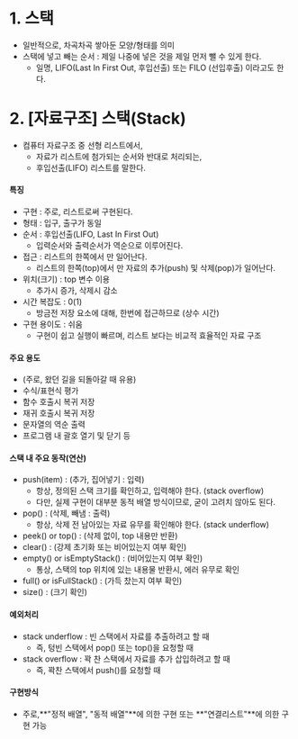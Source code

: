# 1. 스택
- 일반적으로, 차곡차곡 쌓아둔 모양/형태를 의미
- 스택에 넣고 빼는 순서 : 제일 나중에 넣은 것을 제일 먼저 뺄 수 있게 한다.
    - 일명, LIFO(Last In First Out, 후입선출) 또는 FILO (선입후출) 이라고도 한다.

# 2. [자료구조] 스택(Stack)
- 컴퓨터 자료구조 중 선형 리스트에서,
    - 자료가 리스트에 첨가되는 순서와 반대로 처리되는,
    - 후입선출(LIFO) 리스트를 말한다.
#### 특징
- 구현 : 주로, 리스트로써 구현된다.
- 형태 : 입구, 출구가 동일
- 순서 : 후입선출(LIFO, Last In First Out)
    - 입력순서와 출력순서가 역순으로 이루어진다.
- 접근 : 리스트의 한쪽에서 만 일어난다.
    - 리스트의 한쪽(top)에서 만 자료의 추가(push) 및 삭제(pop)가 일어난다.
- 위치(크기) : top 변수 이용
    - 추가시 증가, 삭제시 감소
- 시간 복잡도 : 0(1)
    - 방금전 저장 요소에 대해, 한번에 접근하므로 (상수 시간)
- 구현 용이도 : 쉬움
    - 구현이 쉽고 실행이 빠르며, 리스트 보다는 비교적 효율적인 자료 구조

#### 주요 용도
- (주로, 왔던 길을 되돌아갈 때 유용)
- 수식/표현식 평가
- 함수 호출시 복귀 저장
- 재귀 호출시 복귀 저장
- 문자열의 역순 출력
- 프로그램 내 괄호 열기 및 닫기 등

#### 스택 내 주요 동작(연산)
- push(item) : (추가, 집어넣기 : 입력)
    - 항상, 정의된 스택 크기를 확인하고, 입력해야 한다. (stack overflow)
    - 다만, 실제 구현이 대부분 동적 배열 방식이므로, 굳이 고려치 않아도 된다.
- pop() : (삭제, 빼냄 : 출력)
    - 항상, 삭제 전 남아있는 자료 유무를 확인해야 한다. (stack underflow)
- peek() or top() : (삭제 없이, top 내용만 반환)
- clear() : (강제 초기화 또는 비어있는지 여부 확인)
- empty() or isEmptyStack() : (비어있는지 여부 확인)
    - 통상, 스택의 top 위치에 있는 내용물 반환시, 에러 유무로 확인
- full() or isFullStack() : (가득 찼는지 여부 확인)
- size() : (크기 확인)

#### 예외처리
- stack underflow : 빈 스택에서 자료를 추출하려고 할 때
    - 즉, 텅빈 스택에서 pop() 또는 top()을 요청할 때
- stack overflow : 꽉 찬 스택에서 자료를 추가 삽입하려고 할 때
    - 즉, 꽉찬 스택에서 push()를 요청할 때

#### 구현방식
- 주로,**"정적 배열", "동적 배열"**에 의한 구현 또는 **"연결리스트"**에 의한 구현 가능



